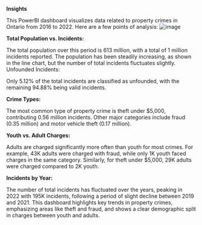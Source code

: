 **Insights**

This PowerBI dashboard visualizes data related to property crimes in Ontario from 2016 to 2022. Here are a few points of analysis:
![image](https://github.com/user-attachments/assets/f220dc85-7e52-47e4-a62b-84b1ed566cb8)

**Total Population vs. Incidents:**

The total population over this period is 613 million, with a total of 1 million incidents reported.
The population has been steadily increasing, as shown in the line chart, but the number of total incidents fluctuates slightly.
Unfounded Incidents:

Only 5.12% of the total incidents are classified as unfounded, with the remaining 94.88% being valid incidents.

**Crime Types:**

The most common type of property crime is theft under $5,000, contributing 0.56 million incidents.
Other major categories include fraud (0.35 million) and motor vehicle theft (0.17 million).

**Youth vs. Adult Charges:**

Adults are charged significantly more often than youth for most crimes.
For example, 43K adults were charged with fraud, while only 1K youth faced charges in the same category.
Similarly, for theft under $5,000, 29K adults were charged compared to 2K youth.

**Incidents by Year:**

The number of total incidents has fluctuated over the years, peaking in 2022 with 195K incidents, following a period of slight decline between 2019 and 2021.
This dashboard highlights key trends in property crimes, emphasizing areas like theft and fraud, and shows a clear demographic split in charges between youth and adults.
